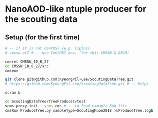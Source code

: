 # NanoAOD-like ntuple producer for the scouting data

## Setup (for the first time)

```bash
# -- if it is not CentOS7 (e.g. lxplus)
# cmssw-el7 # -- use CentOS7 env. (for this CMSSW & ARCH)

cmsrel CMSSW_10_6_27
cd CMSSW_10_6_27/src
cmsenv

git clone git@github.com:KyeongPil-Lee/ScoutingDataTree.git
# https://github.com/KyeongPil-Lee/ScoutingDataTree.git # -- https

scram b

cd ScoutingDataTree/TreeProducer/test
voms-proxy-init --voms cms # -- to load exmaple RAW file
cmsRun ProduceTree.py sampleType=ScoutingMuon2018 >&ProduceTree.log&
```

